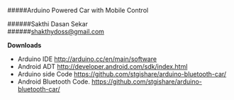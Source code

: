 #####Arduino Powered Car with Mobile Control

######Sakthi Dasan Sekar  
######shakthydoss@gmail.com 


**Downloads**
- Arduino IDE http://arduino.cc/en/main/software 
- Android ADT http://developer.android.com/sdk/index.html 
- Arduino side Code https://github.com/stgishare/arduino-bluetooth-car/ 
- Android Bluetooth Code. https://github.com/stgishare/arduino-bluetooth-car/ 

